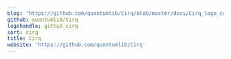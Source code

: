 ```yaml
---
blog: 'https://github.com/quantumlib/Cirq/blob/master/docs/Cirq_logo_color.svg'
github: quantumlib/Cirq
logohandle: github_cirq
sort: cirq
title: Cirq
website: 'https://github.com/quantumlib/Cirq'
---
```

